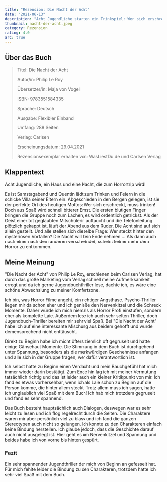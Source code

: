 ```yaml
---
title: "Rezension: Die Nacht der Acht"
date: "2021-06-13"
description: "Acht Jugendliche starten ein Trinkspiel: Wer sich erschreckt muss trinken. Abgeschieden in den Bergen feiern sie und wollen Spaß haben, doch daraus wird schnell bitterer Ernst. Es passieren immer merkwürdigere Dinge und der Abend läuft aus dem Ruder. Und alle stellen sich dieselbe Frage: Wer steckt hinter den mysteriösen Vorfällen?"
thumbnail: nacht-der-acht.jpeg
category: Rezension
rating: 4.0
arc: true
---
```


## Über das Buch
> Titel: Die Nacht der Acht
>
> Autor/in: Philip Le Roy
>
> Übersetzer/in: Maja von Vogel
>
> ISBN: 9783551584335
>
> Sprache: Deutsch
>
> Ausgabe: Flexibler Einband
>
> Umfang: 288 Seiten
>
> Verlag: Carlsen
>
> Erscheinungsdatum: 29.04.2021
>
> Rezensionsexemplar erhalten von: WasLiestDu.de und Carlsen Verlag

## Klappentext
Acht Jugendliche, ein Haus und eine Nacht, die zum Horrortrip wird!

Es ist Samstagabend und Quentin lädt zum Trinken und Feiern in die schicke Villa seiner Eltern ein. Abgeschieden in den Bergen gelegen, ist sie der perfekte Ort des heutigen Mottos: Wer sich erschreckt, muss trinken!
Doch aus Spaß wird schnell bitterer Ernst. Die ersten blutigen Finger bringen die Gruppe noch zum Lachen, es wird ordentlich getrickst. Als der Geist einer tot geglaubten Mitschülerin auftaucht und die Telefonleitung plötzlich gekappt ist, läuft der Abend aus dem Ruder. Die Acht sind auf sich allein gestellt. Und alle stellen sich dieselbe Frage: Wer steckt hinter den mysteriösen Vorfällen? Die Nacht will kein Ende nehmen ...
Als dann auch noch einer nach dem anderen verschwindet, scheint keiner mehr dem Horror zu entkommen.

## Meine Meinung
"Die Nacht der Acht" von Philip Le Roy, erschienen beim Carlsen Verlag, hat durch das große Marketing vom Verlag schnell meine Aufmerksamkeit erregt und da ich gerne Jugendbuchthriller lese, dachte ich, es wäre eine schöne Abwechslung zu meiner Komfortzone.

Ich bin, was Horror Filme angeht, ein richtiger Angsthase. Psycho-Thriller liegen mir da schon eher und ich genieße den Nervenkitzel und die Schreck Momente. Daher würde ich mich niemals als Horror Profi einstufen, sondern eher als komplette Laie. Außerdem lese ich auch sehr selten Thriller, doch Jugendbuch-Thriller bereiten mir sehr viel Spaß. Bei "Die Nacht der Acht" habe ich auf eine interessante Mischung aus beidem gehofft und wurde demensprechend nicht enttäuscht.

Direkt zu Beginn habe ich micht öfters ziemlich oft gegruselt und hatte einige Gänsehaut Momente. Die Stimmung in dem Buch ist durchgehend unter Spannung, besonders als die merkwürdigen Geschehnisse anfangen und alle sich in der Gruppe fragen, wer dafür verantwortlich ist.

Ich selbst hatte zu Beginn einen Verdacht und mein Bauchgefühl hat mich immer wieder darin bestätigt. Zum Ende hin lag ich mit meiner Vermutung tatsächlich richtig und das ist leider auch ein kleiner Kritikpunkt von mir. Ich fand es etwas vorhersehbar, wenn ich als Laie schon zu Beginn auf die Person komme, die hinter allem steckt. Trotz allem muss ich sagen, hatte ich unglaublich viel Spaß mit dem Buch! Ich hab mich trotzdem gegruselt und fand es sehr spannend.

Das Buch besteht hauptsächlich auch Dialogen, deswegen war es sehr leicht zu lesen und ich flog regelrecht durch die Seiten. Die Charaktere waren mir aber persönlich viel zu blass und ich fand die ganzen Stereotypen auch nicht so gelungen. Ich konnte zu den Charakteren einfach keine Bindung herstellen. Ich glaube jedoch, dass die Geschichte darauf auch nicht ausgelegt ist. Hier geht es um Nervenkitzel und Spannung und beides habe ich von vorne bis hinten gespürt.

### Fazit
Ein sehr spannender Jugendthriller der mich von Beginn an gefesselt hat. Für mich fehlte leider die Bindung zu den Charakteren, trotzdem hatte ich sehr viel Spaß mit dem Buch.
